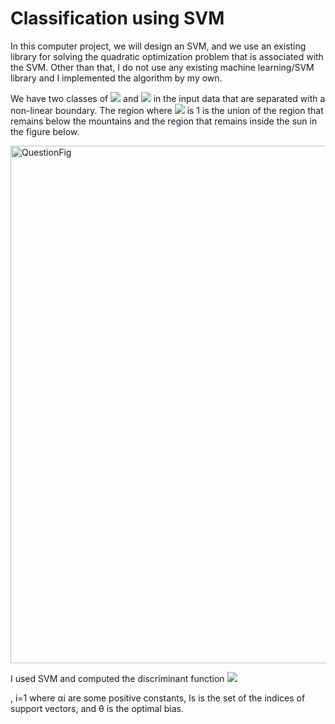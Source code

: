 # Classification using SVM

In this computer project, we will design an SVM, and we use an existing library for solving the quadratic optimization problem that is associated with the SVM. Other than that, I do not use any existing machine learning/SVM library and I implemented the algorithm by my own. 

We have two classes of <img src="https://render.githubusercontent.com/render/math?math=C_1={\{x_i : d_i = 1\}}"> and <img src="https://render.githubusercontent.com/render/math?math=C_{-1}={\{x_i : d_i = -1\}}"> in the input data that are separated with a non-linear boundary. 
The region where  <img src="https://render.githubusercontent.com/render/math?math=d_i"> is 1 is the union of the region that remains below the mountains and the region that remains inside the sun in the figure below. 

<img width="828" alt="QuestionFig" src="https://user-images.githubusercontent.com/43753085/104142014-3203e480-537f-11eb-8d5d-1f60802ec6b0.png">


I used SVM and computed the discriminant function <img src="https://render.githubusercontent.com/render/math?math=g(x) = \sum_{i=1}^{\tau_s} \alpha_id_iK(x_i,x) \+ \theta"> 

, i=1 where αi are some positive constants, Is is the set of the indices of support vectors, and θ is the optimal bias. 
